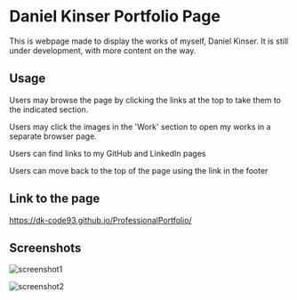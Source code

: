 # Daniel Kinser Portfolio Page

This is webpage made to display the works of myself, Daniel Kinser. It is still under development, with more content on the way.

## Usage

Users may browse the page by clicking the links at the top to take them to the indicated section.

Users may click the images in the 'Work' section to open my works in a separate browser page.

Users can find links to my GitHub and LinkedIn pages

Users can move back to the top of the page using the link in the footer

## Link to the page
https://dk-code93.github.io/ProfessionalPortfolio/

## Screenshots
![screenshot1](https://user-images.githubusercontent.com/80650523/122840967-6083d500-d2b8-11eb-9c3f-859b78c2236a.PNG)

![screenshot2](https://user-images.githubusercontent.com/80650523/122840977-68dc1000-d2b8-11eb-86fb-b8bba896c1dc.PNG)
